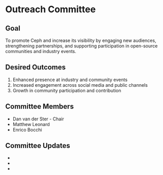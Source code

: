 # Outreach Committee

## Goal

To promote Ceph and increase its visibility by engaging new audiences, strengthening partnerships, and supporting participation in open-source communities and industry events.

## Desired Outcomes

1. Enhanced presence at industry and community events
2. Increased engagement across social media and public channels
3. Growth in community participation and contribution

## Committee Members

* Dan van der Ster - Chair
* Matthew Leonard
* Enrico Bocchi

## Committee Updates
* 
* 
* 

